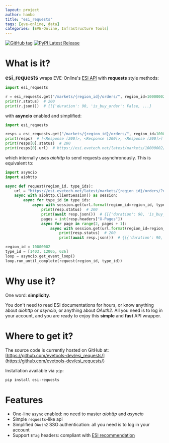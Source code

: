 ```yaml
---
layout: project
author: hanbo
title: "esi_requests"
tags: [eve-online, data]
categories: [EVE-Online, Infrastructure Tools]
---
```


<style>
figure {
  padding: 4px;
  margin: auto;
}

figcaption {
  color: gray;
  font-style: italic;
  padding: 2px;
  text-align: center;
}
</style>

[![GitHub tag](https://img.shields.io/badge/evetools--dev-esi__requests-blue)](https://github.com/evetools-dev/esi_requests)
[![PyPI Latest Release](https://img.shields.io/pypi/v/esi__requests.svg)](https://pypi.org/project/esi-requests/)

# What is it?
**<big>esi_requests</big>** wraps EVE-Online's [ESI API](https://esi.evetech.net/ui/) with **requests** style methods:

```python
import esi_requests

r = esi_requests.get("/markets/{region_id}/orders/", region_id=10000002, type_id=1403)
print(r.status)  # 200
print(r.json())  # {[{'duration': 90, 'is_buy_order': False, ...}
```

with **asyncio** enabled and simplified:

```python
import esi_requests

resps = esi_requests.get("/markets/{region_id}/orders/", region_id=10000002, type_id=[1403, 12005, 626])
print(resps)  # [<Response [200]>, <Response [200]>, <Response [200]>]
print(resps[0].status)  # 200
print(resps[0].url)  # https://esi.evetech.net/latest/markets/10000002/orders/?datasource=tranquility&order_type=all&page=1&type_id=1403
```

which internally uses *aiohttp* to send requests asynchronously. This is equivalent to:

```python
import asyncio
import aiohttp

async def request(region_id, type_ids):
    url = "https://esi.evetech.net/latest/markets/{region_id}/orders/?datasource=tranquility&order_type=all&page=1&type_id={type_id}"
    async with aiohttp.ClientSession() as session:
        async for type_id in type_ids:
            async with session.get(url.format(region_id=region_id, type_id=type_id)) as resp:
                print(resp.status)  # 200
                print(await resp.json())  # {[{'duration': 90, 'is_buy_order': False, ...}
                pages = int(resp.headers["X-Pages"])
                async for page in range(2, pages + 1):
                    async with session.get(url.format(region_id=region_id, type_id=type_id) + f"&page={page}") as resp:
                        print(resp.status)  # 200
                        print(await resp.json())  # {[{'duration': 90, 'is_buy_order': False, ...}

region_id = 10000002
type_id = [1403, 12005, 626]
loop = asyncio.get_event_loop()
loop.run_until_complete(request(region_id, type_id))
```

# Why use it?

One word: **simplicity**.

You don't need to read ESI documentations for hours, or know anything about *aiohttp* or *asyncio*, or anything about *OAuth2*. All you need is to log in your account, and you are ready to enjoy this **simple** and **fast** API wrapper. 

# Where to get it?

The source code is currently hosted on GitHub at: [https://github.com/evetools-dev/esi_requests/](https://github.com/evetools-dev/esi_requests/)

Installation available via `pip`:

```bash
pip install esi-requests
```

# Features

* One-line `async` enabled: no need to master *aiohttp* and *asyncio*
* Simple `requests`-like api
* Simplified `OAuth2` SSO authentication: all you need is to log in your account
* Support `ETag` headers: compliant with [ESI recommendation](https://developers.eveonline.com/blog/article/esi-etag-best-practices)